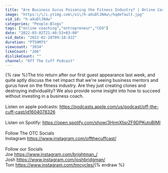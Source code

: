 ```yaml
---
title: "Are Business Gurus Poisoning the Fitness Industry? | Online Coaching Tips"
image: "https:\/\/i.ytimg.com\/vi\/h-aXuDlJN4w\/hqdefault.jpg"
vid_id: "h-aXuDlJN4w"
categories: "People-Blogs"
tags: ["online coaching","entrepreneur","CEO"]
date: "2022-03-02T21:40:53+03:00"
vid_date: "2022-02-28T09:18:42Z"
duration: "PT59M7S"
viewcount: "3934"
likeCount: "206"
dislikeCount: ""
channel: "Off The Cuff Podcast"
---
```

{% raw %}The trio return after our first guest appearance last week, and quite aptly discuss the net impact that we're seeing business mentors and gurus have on the fitness industry. Are they just creating clones and destroying individuality? We also provide some insight into how to succeed without investing in a business coach. <br /><br />Listen on apple podcasts: <a rel="nofollow" target="blank" href="https://podcasts.apple.com/us/podcast/off-the-cuff-cast/id1604078326">https://podcasts.apple.com/us/podcast/off-the-cuff-cast/id1604078326</a><br /><br />Listen on Spotify: <a rel="nofollow" target="blank" href="https://open.spotify.com/show/3HrmXIisrZF9DPKutoBIMI">https://open.spotify.com/show/3HrmXIisrZF9DPKutoBIMI</a><br /><br />Follow The OTC Socials<br />Instagram <a rel="nofollow" target="blank" href="https://www.instagram.com/offthecuffcast/">https://www.instagram.com/offthecuffcast/</a><br /><br />Follow our Socials<br />Joe <a rel="nofollow" target="blank" href="https://www.instagram.com/brightman_/">https://www.instagram.com/brightman_/</a><br />Josh <a rel="nofollow" target="blank" href="https://www.instagram.com/joshbridgman/">https://www.instagram.com/joshbridgman/</a><br />Tom <a rel="nofollow" target="blank" href="https://www.instagram.com/tmcycles/">https://www.instagram.com/tmcycles/</a>{% endraw %}
